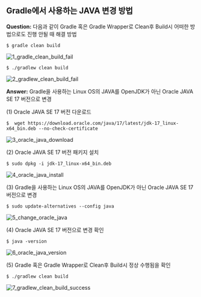 ## Gradle에서 사용하는 JAVA 변경 방법
**Question:** 다음과 같이 Gradle 혹은 Gradle Wrapper로 Clean후 Build시 어떠한 방법으로도 진행 안될 때 해결 방법
```
$ gradle clean build
```
![1_gradle_clean_build_fail](https://devopsrunbook-fastcampus.s3.ap-northeast-2.amazonaws.com/FastCampus/Part2_Docker/Chapter08/4_pri-nexus-docker/1_gradle_clean_build_fail.PNG)

```
$ ./gradlew clean build
```
![2_gradlew_clean_build_fail](https://devopsrunbook-fastcampus.s3.ap-northeast-2.amazonaws.com/FastCampus/Part2_Docker/Chapter08/4_pri-nexus-docker/2_gradlew_clean_build_fail.PNG)


**Answer:** Gradle을 사용하는 Linux OS의 JAVA를 OpenJDK가 아닌 Oracle JAVA SE 17 버전으로 변경

(1) Oracle JAVA SE 17 버전 다운로드
```
$  wget https://download.oracle.com/java/17/latest/jdk-17_linux-x64_bin.deb --no-check-certificate
```
![3_oracle_java_download](https://devopsrunbook-fastcampus.s3.ap-northeast-2.amazonaws.com/FastCampus/Part2_Docker/Chapter08/4_pri-nexus-docker/3_oracle_java_download.PNG)

(2) Oracle JAVA SE 17 버전 패키지 설치
```
$ sudo dpkg -i jdk-17_linux-x64_bin.deb
```
![4_oracle_java_install](https://devopsrunbook-fastcampus.s3.ap-northeast-2.amazonaws.com/FastCampus/Part2_Docker/Chapter08/4_pri-nexus-docker/4_oracle_java_install.PNG)


(3) Gradle을 사용하는 Linux OS의 JAVA를 OpenJDK가 아닌 Oracle JAVA SE 17 버전으로 변경
```
$ sudo update-alternatives --config java
```
![5_change_oracle_java](https://devopsrunbook-fastcampus.s3.ap-northeast-2.amazonaws.com/FastCampus/Part2_Docker/Chapter08/4_pri-nexus-docker/5_change_oracle_java.PNG)


(4) Oracle JAVA SE 17 버전으로 변경 확인
```
$ java -version
```
![6_oracle_java_version](https://devopsrunbook-fastcampus.s3.ap-northeast-2.amazonaws.com/FastCampus/Part2_Docker/Chapter08/4_pri-nexus-docker/6_oracle_java_version.PNG)

(5) Gradle 혹은 Gradle Wrapper로 Clean후 Build시 정상 수행됨을 확인
```
$ ./gradlew clean build
```
![7_gradlew_clean_build_success](https://devopsrunbook-fastcampus.s3.ap-northeast-2.amazonaws.com/FastCampus/Part2_Docker/Chapter08/4_pri-nexus-docker/7_gradlew_clean_build_success.PNG)